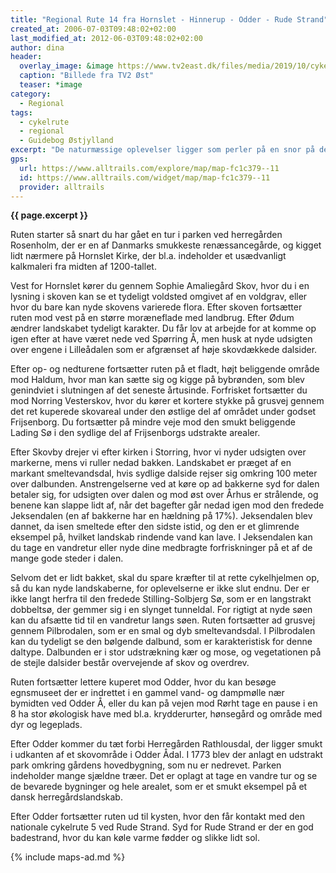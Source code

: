 ```yaml
---
title: "Regional Rute 14 fra Hornslet - Hinnerup - Odder - Rude Strand"
created_at: 2006-07-03T09:48:02+02:00
last_modified_at: 2012-06-03T09:48:02+02:00
author: dina
header:
  overlay_image: &image https://www.tv2east.dk/files/media/2019/10/cykelferie.jpg
  caption: "Billede fra TV2 Øst"
  teaser: *image
category:
  - Regional
tags:
  - cykelrute
  - regional
  - Guidebog Østjylland
excerpt: "De naturmæssige oplevelser ligger som perler på en snor på denne rute, som også fungerer som forbindelsesled med syv andre cykelruter."
gps:
  url: https://www.alltrails.com/explore/map/map-fc1c379--11
  id: https://www.alltrails.com/widget/map/map-fc1c379--11
  provider: alltrails
---
```


**{{ page.excerpt }}**

Ruten starter så snart du har gået en tur i parken ved herregården Rosenholm, der er en af Danmarks smukkeste renæssancegårde, og kigget lidt nærmere på Hornslet Kirke, der bl.a. indeholder et usædvanligt kalkmaleri fra midten af 1200-tallet.
 
Vest for Hornslet kører du gennem Sophie Amaliegård Skov, hvor du i en lysning i skoven kan se et tydeligt voldsted omgivet af en voldgrav, eller hvor du bare kan nyde skovens varierede flora. Efter skoven fortsætter ruten mod vest på en større moræneflade med landbrug. Efter Ødum ændrer landskabet tydeligt karakter. Du får lov at arbejde for at komme op igen efter at have været nede ved Spørring Å, men husk at nyde udsigten over engene i Lilleådalen som er afgrænset af høje skovdækkede dalsider.
 
Efter op- og nedturene fortsætter ruten på et fladt, højt beliggende område mod Haldum, hvor man kan sætte sig og kigge på bybrønden, som blev genindviet i slutningen af det seneste årtusinde. Forfrisket fortsætter du mod Norring Vesterskov, hvor du kører et kortere stykke på grusvej gennem det ret kuperede skovareal under den østlige del af området under godset Frijsenborg. Du fortsætter på mindre veje mod den smukt beliggende Lading Sø i den sydlige del af Frijsenborgs udstrakte arealer.
 
Efter Skovby drejer vi efter kirken i Storring, hvor vi nyder udsigten over markerne, mens vi ruller nedad bakken. Landskabet er præget af en markant smeltevandsdal, hvis sydlige dalside rejser sig omkring 100 meter over dalbunden. Anstrengelserne ved at køre op ad bakkerne syd for dalen betaler sig, for udsigten over dalen og mod øst over Århus er strålende, og benene kan slappe lidt af, når det bagefter går nedad igen mod den fredede Jeksendalen (en af bakkerne har en hældning på 17%). Jeksendalen blev dannet, da isen smeltede efter den sidste istid, og den er et glimrende eksempel på, hvilket landskab rindende vand kan lave. I Jeksendalen kan du tage en vandretur eller nyde dine medbragte forfriskninger på et af de mange gode steder i dalen.
 
Selvom det er lidt bakket, skal du spare kræfter til at rette cykelhjelmen op, så du kan nyde landskaberne, for oplevelserne er ikke slut endnu. Der er ikke langt herfra til den fredede Stilling-Solbjerg Sø, som er en langstrakt dobbeltsø, der gemmer sig i en slynget tunneldal. For rigtigt at nyde søen kan du afsætte tid til en vandretur langs søen. Ruten fortsætter ad grusvej gennem Pilbrodalen, som er en smal og dyb smeltevandsdal. I Pilbrodalen kan du tydeligt se den bølgende dalbund, som er karakteristisk for denne daltype. Dalbunden er i stor udstrækning kær og mose, og vegetationen på de stejle dalsider består overvejende af skov og overdrev.
 
Ruten fortsætter lettere kuperet mod Odder, hvor du kan besøge egnsmuseet der er indrettet i en gammel vand- og dampmølle nær bymidten ved Odder Å, eller du kan på vejen mod Rørht tage en pause i en 8 ha stor økologisk have med bl.a. krydderurter, hønsegård og område med dyr og legeplads.

Efter Odder kommer du tæt forbi Herregården Rathlousdal, der ligger smukt i udkanten af et skovområde i Odder Ådal. I 1773 blev der anlagt en udstrakt park omkring gårdens hovedbygning, som nu er nedrevet. Parken indeholder mange sjældne træer. Det er oplagt at tage en vandre tur og se de bevarede bygninger og hele arealet, som er et smukt eksempel på et dansk herregårdslandskab.

Efter Odder fortsætter ruten ud til kysten, hvor den får kontakt med den nationale cykelrute 5 ved Rude Strand. Syd for Rude Strand er der en god badestrand, hvor du kan køle varme fødder og slikke lidt sol.

{% include maps-ad.md %}
